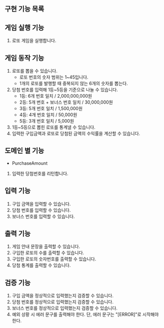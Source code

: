## 구현 기능 목록

## 게임 실행 기능
1. 로또 게임을 실행합니다.

## 게임 동작 기능
1. 로또를 뽑을 수 있습니다.
    - 로또 번호의 숫자 범위는 1~45입니다.
    - 1개의 로또를 발행할 때 중복되지 않는 6개의 숫자를 뽑는다.
2. 당첨 번호를 입력해 1등~5등을 기준으로 나눌 수 있습니다.
    - 1등: 6개 번호 일치 / 2,000,000,000원
    - 2등: 5개 번호 + 보너스 번호 일치 / 30,000,000원
    - 3등: 5개 번호 일치 / 1,500,000원
    - 4등: 4개 번호 일치 / 50,000원
    - 5등: 3개 번호 일치 / 5,000원
3. 1등~5등으로 뽑힌 로또를 통계낼 수 있습니다.
4. 입력한 구입금액과 로또로 당첨된 금액의 수익률을 계산할 수 있습니다.

## 도메인 별 기능
 - PurchaseAmount
1. 입력한 당첨번호를 리턴합니다.

## 입력 기능
1. 구입 금액을 입력할 수 있습니다.
2. 당첨 번호를 입력할 수 있습니다.
3. 보너스 번호를 입력할 수 있습니다.

## 출력 기능
1. 게임 안내 문장을 출력할 수 있습니다.
2. 구입한 로또의 수를 출력할 수 있습니다.
3. 구입한 로또의 숫자번호를 출력할 수 있습니다.
4. 당첨 통계를 출력할 수 있습니다.


## 검증 기능
1. 구입 금액을 정상적으로 입력했는지 검증할 수 있습니다.
2. 당첨 번호를 정상적으로 입력했는지 검증할 수 있습니다.
3. 보너스 번호를 정상적으로 입력했는지 검증할 수 있습니다.
4. 예외 상황 시 에러 문구를 출력해야 한다. 단, 에러 문구는 "[ERROR]"로 시작해야 한다.